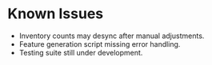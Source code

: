 # Known Issues

- Inventory counts may desync after manual adjustments.
- Feature generation script missing error handling.
- Testing suite still under development.
